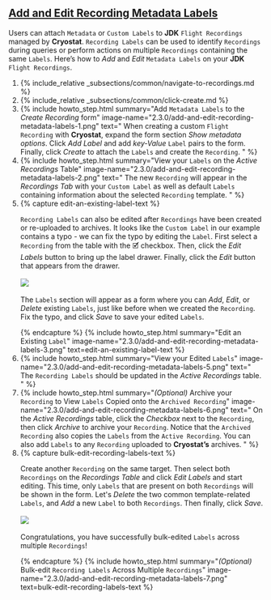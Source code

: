 ## [Add and Edit Recording Metadata Labels](#add-and-edit-recording-metadata-labels)
Users can attach `Metadata` or `Custom Labels` to **JDK** `Flight Recordings` managed by **Cryostat**. `Recording Labels` can be used to identify `Recordings` during queries or perform actions on multiple `Recordings` containing the same `Labels`. Here’s how to *Add* and *Edit* `Metadata Labels` on your **JDK** `Flight Recordings`.

<ol>
  <li>
    {% include_relative _subsections/common/navigate-to-recordings.md %}
  </li>
  <li>
    {% include_relative _subsections/common/click-create.md %}
  </li>
  <li>
    {% include howto_step.html
      summary="Add <code>Metadata Labels</code> to the <i>Create Recording</i> form"
      image-name="2.3.0/add-and-edit-recording-metadata-labels-1.png"
      text="
        When creating a custom <code>Flight Recording</code> with <b>Cryostat</b>, expand the form section <i>Show metadata options</i>. Click <i>Add Label</i> and add <i>key-Value</i> <code>Label</code> pairs to the form. Finally, click <i>Create</i> to attach the <code>Labels</code> and create the <code>Recording</code>.
      "
    %}
  </li>
  <li>
    {% include howto_step.html
      summary="View your <code>Labels</code> on the <i>Active Recordings</i> Table"
      image-name="2.3.0/add-and-edit-recording-metadata-labels-2.png"
      text="
        The new <code>Recording</code> will appear in the <i>Recordings Tab</i> with your <code>Custom Label</code> as well as default <code>Labels</code> containing information about the selected <code>Recording</code> template.
      "
    %}
  </li>
  <li>
    {% capture edit-an-existing-label-text %}
    <p>
      <code>Recording Labels</code> can also be edited after <code>Recordings</code> have been created or re-uploaded to archives. It looks like the <code>Custom Label</code> in our example contains a typo - we can fix the typo by editing the <code>Label</code>. First select a <code>Recording</code> from the table with the 🗹 checkbox. Then, click the <i>Edit Labels</i> button to bring up the label drawer. Finally, click the <i>Edit</i> button that appears from the drawer.
      <br><br>
      <a href="{{ site.url }}/images/2.3.0/add-and-edit-recording-metadata-labels-4.png" target="_blank">
        <img src="{{ site.url }}/images/2.3.0/add-and-edit-recording-metadata-labels-4.png">
      </a>
      <br><br>
      The <code>Labels</code> section will appear as a form where you can <i>Add</i>, <i>Edit</i>, or <i>Delete</i> existing <code>Labels</code>, just like before when we created the <code>Recording</code>. Fix the typo, and click <i>Save</i> to save your edited <code>Labels</code>.
    </p>
    {% endcapture %}
    {% include howto_step.html
      summary="Edit an Existing <code>Label</code>"
      image-name="2.3.0/add-and-edit-recording-metadata-labels-3.png"
      text=edit-an-existing-label-text
    %}
  </li>
  <li>
    {% include howto_step.html
      summary="View your Edited <code>Labels</code>"
      image-name="2.3.0/add-and-edit-recording-metadata-labels-5.png"
      text="
        The <code>Recording Labels</code> should be updated in the <i>Active Recordings</i> table.
      "
    %}
  </li>
  <li>
    {% include howto_step.html
      summary="<i>(Optional)</i> Archive your <code>Recording</code> to View <code>Labels</code> Copied onto the <code>Archived Recording</code>"
      image-name="2.3.0/add-and-edit-recording-metadata-labels-6.png"
      text="
        On the <i>Active Recordings</i> table, click the <i>Checkbox</i> next to the <code>Recording</code>, then click <i>Archive</i> to archive your <code>Recording</code>. Notice that the <code>Archived Recording</code> also copies the <code>Labels</code> from the <code>Active Recording</code>. You can also add <code>Labels</code> to any <code>Recording</code> uploaded to <b>Cryostat’s</b> archives.
      "
    %}
  </li>
  <li>
    {% capture bulk-edit-recording-labels-text %}
    <p>
      Create another <code>Recording</code> on the same target. Then select both <code>Recordings</code> on the <i>Recordings Table</i> and click <i>Edit Labels</i> and start editing. This time, only <code>Labels</code> that are present on both <code>Recordings</code> will be shown in the form. Let's <i>Delete</i> the two common template-related <code>Labels</code>, and <i>Add</i> a new <code>Label</code> to both <code>Recordings</code>. Then finally, click <i>Save</i>.
      <br><br>
      <a href="{{ site.url }}/images/2.3.0/add-and-edit-recording-metadata-labels-8.png" target="_blank">
        <img src="{{ site.url }}/images/2.3.0/add-and-edit-recording-metadata-labels-8.png">
      </a>
      <br><br>
      Congratulations, you have successfully bulk-edited <code>Labels</code> across multiple <code>Recordings</code>!
    </p>
    {% endcapture %}
    {% include howto_step.html
      summary="<i>(Optional)</i> Bulk-edit <code>Recording Labels</code> Across Multiple <code>Recordings</code>"
      image-name="2.3.0/add-and-edit-recording-metadata-labels-7.png"
      text=bulk-edit-recording-labels-text
    %}
  </li>
</ol>
